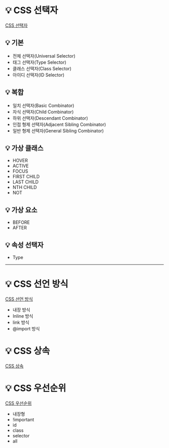 # 💡 CSS 선택자
[CSS 선택자](https://github.com/joyful-bombo/fastcampus_frontend/blob/main/Chapter%2007/CSS%20Selector.md)
## 💡 기본
- 전체 선택자(Universal Selector)
- 태그 선택자(Type Selector)
- 클래스 선택자(Class Selector)
- 아이디 선택자(ID Selector)
## 💡 복합
- 일치 선택자(Basic Combinator)
- 자식 선택자(Child Combinator)
- 하위 선택자(Descendant Combinator)
- 인접 형제 선택자(Adjacent Sibling Combinator)
- 일반 형제 선택자(General Sibling Combinator)
## 💡 가상 클래스
- HOVER
- ACTIVE
- FOCUS
- FIRST CHILD
- LAST CHILD
- NTH CHILD
- NOT
## 💡 가상 요소
- BEFORE
- AFTER
## 💡 속성 선택자
- Type
---
# 💡 CSS 선언 방식
[CSS 선언 방식](https://github.com/joyful-bombo/fastcampus_frontend/blob/main/Chapter%2007/CSS%20Declearation.md)
- 내장 방식
- Inline 방식
- link 방식
- @import 방식

# 💡 CSS 상속
[CSS 상속](https://github.com/joyful-bombo/fastcampus_frontend/blob/main/Chapter%2007/CSS%20inheritance.md)

# 💡 CSS 우선순위
[CSS 우선순위](https://github.com/joyful-bombo/fastcampus_frontend/blob/main/Chapter%2007/CSS%20priority.md)
- 내장형
- !important
- id
- class
- selector
- all
